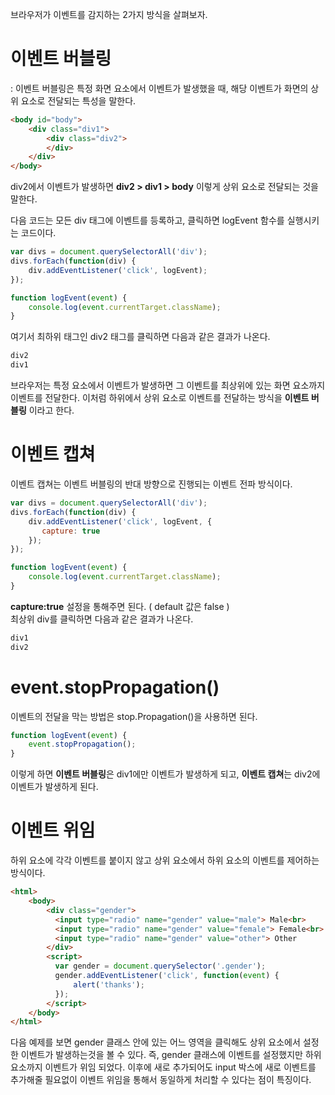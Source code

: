 브라우저가 이벤트를 감지하는 2가지 방식을 살펴보자.

# 이벤트 버블링
: 이벤트 버블링은 특정 화면 요소에서 이벤트가 발생했을 때, 해당 이벤트가 화면의 상위 요소로 전달되는 특성을 말한다.

```html
<body id="body">
    <div class="div1">
        <div class="div2">    
        </div>
    </div>
</body>
```
div2에서 이벤트가 발생하면 **div2 > div1 > body** 이렇게 상위 요소로 전달되는 것을 말한다.


다음 코드는 모든 div 태그에 이벤트를 등록하고, 클릭하면 logEvent 함수를 실행시키는 코드이다. 
```js
var divs = document.querySelectorAll('div');
divs.forEach(function(div) {
	div.addEventListener('click', logEvent);
});

function logEvent(event) {
	console.log(event.currentTarget.className);
}
```
여기서 최하위 태그인 div2 태그를 클릭하면 다음과 같은 결과가 나온다.

```js
div2
div1
```

브라우저는 특정 요소에서 이벤트가 발생하면 그 이벤트를 최상위에 있는 화면 요소까지 이벤트를 전달한다.
이처럼 하위에서 상위 요소로 이벤트를 전달하는 방식을 **이벤트 버블링** 이라고 한다.


# 이벤트 캡쳐
이벤트 캡쳐는 이벤트 버블링의 반대 방향으로 진행되는 이벤트 전파 방식이다.
```js
var divs = document.querySelectorAll('div');
divs.forEach(function(div) {
	div.addEventListener('click', logEvent, {
       capture: true
    });
});

function logEvent(event) {
	console.log(event.currentTarget.className);
}
```

**capture:true** 설정을 통해주면 된다. ( default 값은 false )   
최상위 div를 클릭하면 다음과 같은 결과가 나온다.
```js
div1
div2
```

# event.stopPropagation()
이벤트의 전달을 막는 방법은 stop.Propagation()을 사용하면 된다.
```js
function logEvent(event) {
	event.stopPropagation();
}
```
이렇게 하면 **이벤트 버블링**은 div1에만 이벤트가 발생하게 되고, **이벤트 캡쳐**는 div2에 이벤트가 발생하게 된다.


# 이벤트 위임 
하위 요소에 각각 이벤트를 붙이지 않고 상위 요소에서 하위 요소의 이벤트를 제어하는 방식이다.

```html
<html>
    <body>
        <div class="gender">
          <input type="radio" name="gender" value="male"> Male<br>
          <input type="radio" name="gender" value="female"> Female<br>
          <input type="radio" name="gender" value="other"> Other
        </div>
        <script>
          var gender = document.querySelector('.gender');
          gender.addEventListener('click', function(event) {
              alert('thanks');
          });
        </script>    
    </body>
</html>
```

다음 예제를 보면 gender 클래스 안에 있는 어느 영역을 클릭해도 상위 요소에서 설정한 이벤트가 발생하는것을 볼 수 있다.
즉, gender 클래스에 이벤트를 설정했지만 하위 요소까지 이벤트가 위임 되었다. 
이후에 새로 추가되어도 input 박스에 새로 이벤트를 추가해줄 필요없이 이벤트 위임을 통해서 동일하게 처리할 수 있다는 점이 특징이다.

